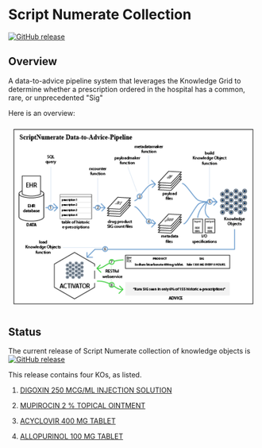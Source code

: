 # Script Numerate Collection
[![GitHub release](https://img.shields.io/github/release/kgrid-objects/script-numerate.svg)](https://github.com/kgrid-objects/script-numerate/releases/)

## Overview

A data-to-advice pipeline system that leverages the Knowledge Grid to determine whether a prescription ordered in the hospital has a common, rare, or unprecedented "Sig"

Here is an overview:

<div style='text-align:center;padding:10px;'><img src='./images/ScriptNumerateOverview.v1.png' width='550px' /></div>

## Status
The current release of Script Numerate collection of knowledge objects is [![GitHub release](https://img.shields.io/github/release/kgrid-objects/script-numerate.svg)](https://github.com/kgrid-objects/script-numerate/releases/)

This release contains four KOs, as listed.

1. [DIGOXIN 250 MCG/ML INJECTION SOLUTION](https://library.kgrid.org/#/object/99999%2F104208sig%2Fv0.0.1)

1. [MUPIROCIN 2 % TOPICAL OINTMENT](https://library.kgrid.org/#/object/99999%2F106346sig%2Fv0.0.1)

1. [ACYCLOVIR 400 MG TABLET](https://library.kgrid.org/#/object/99999%2F197311sig%2Fv0.0.1)

1. [ALLOPURINOL 100 MG TABLET](https://library.kgrid.org/#/object/99999%2F197319sig%2Fv0.0.1)
